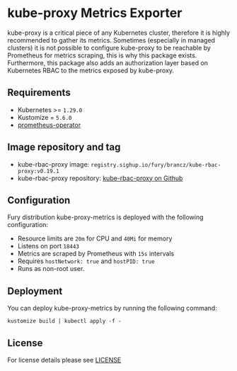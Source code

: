 # kube-proxy Metrics Exporter

<!-- <SD-DOCS> -->

kube-proxy is a critical piece of any Kubernetes cluster, therefore it is highly
recommended to gather its metrics. Sometimes (especially in managed clusters) it
is not possible to configure kube-proxy to be reachable by Prometheus for
metrics scraping, this is why this package exists. Furthermore, this package
also adds an authorization layer based on Kubernetes RBAC to the metrics exposed
by kube-proxy.

## Requirements

- Kubernetes >= `1.29.0`
- Kustomize = `5.6.0`
- [prometheus-operator](../prometheus-operator)

## Image repository and tag

- kube-rbac-proxy image: `registry.sighup.io/fury/brancz/kube-rbac-proxy:v0.19.1`
- kube-rbac-proxy repository: [kube-rbac-proxy on Github][krp-gh]

## Configuration

Fury distribution kube-proxy-metrics is deployed with the following configuration:

- Resource limits are `20m` for CPU and `40Mi` for memory
- Listens on port `18443`
- Metrics are scraped by Prometheus with `15s` intervals
- Requires `hostNetwork: true` and `hostPID: true`
- Runs as non-root user.

## Deployment

You can deploy kube-proxy-metrics by running the following command:

```shell
kustomize build | kubectl apply -f -
```

<!-- Links -->

[krp-gh]: https://quay.io/repository/brancz/kube-rbac-proxy

<!-- </SD-DOCS> -->

## License

For license details please see [LICENSE](../../LICENSE)
